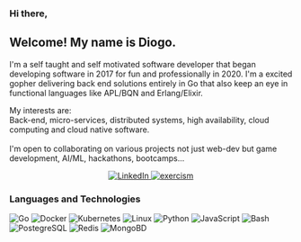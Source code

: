 ###  Hi there,

<h2> Welcome! My name is Diogo.</h2>
<p> 
	I'm a self taught and self motivated software developer that began developing software in 2017 for fun and professionally in 2020.
	I'm a excited gopher delivering back end solutions entirely in Go that also keep an eye in functional languages like APL/BQN and Erlang/Elixir.
</p>
<p>
	My interests are: <br>
	Back-end, micro-services, distributed systems, high availability, cloud computing and cloud native software. 
	<br> <br>
	I'm open to collaborating on various projects not just web-dev but game development, AI/ML, hackathons, bootcamps...
	</p>
<p align="center">
	<a href="https://www.linkedin.com/in/diogo-a-939354221">
	        <img src="https://img.shields.io/badge/LinkedIn-blue?style=flat-square&logo=linkedin" alt="LinkedIn">
	</a>
	<a href="https://exercism.org/profiles/UserAtUser">
	        <img src="https://img.shields.io/badge/exercism-blue?style=flat-square&logo=exercism&logoColor=white" alt="exercism">
	</a>
</p>

### Languages and Technologies
![Go](https://img.shields.io/badge/go-black?style=for-the-badge&logo=go)
![Docker](https://img.shields.io/badge/docker-black?style=for-the-badge&logo=docker)
![Kubernetes](https://img.shields.io/badge/kubernetes-black?style=for-the-badge&logo=Kubernetes)
![Linux](https://img.shields.io/badge/linux-black?style=for-the-badge&logo=Linux)
![Python](https://img.shields.io/badge/python-black?style=for-the-badge&logo=python)
![JavaScript](https://img.shields.io/badge/javascript-black?style=for-the-badge&logo=javascript)
![Bash](https://img.shields.io/badge/bash-black?style=for-the-badge&logo=gnu-bash&logoColor=white)
![PostegreSQL](https://img.shields.io/badge/postegresql-black?style=for-the-badge&logo=PostgreSQL)
![Redis](https://img.shields.io/badge/redis-black?style=for-the-badge&logo=redis)
![MongoBD](https://img.shields.io/badge/mongodb-black?style=for-the-badge&logo=mongodb)

